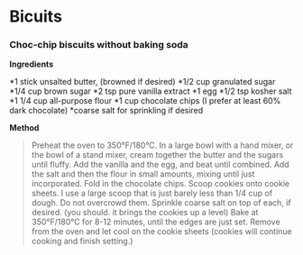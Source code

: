 # Bicuits

### Choc-chip biscuits without baking soda

**Ingredients**


*1 stick unsalted butter, (browned if desired)
*1/2 cup granulated sugar
*1/4 cup brown sugar
*2 tsp pure vanilla extract
*1 egg
*1/2 tsp kosher salt
*1 1/4 cup all-purpose flour
*1 cup chocolate chips (I prefer at least 60% dark chocolate)
*coarse salt for sprinkling if desired


**Method**

>Preheat the oven to 350&deg;F/180&deg;C.
>In a large bowl with a hand mixer, or the bowl of a stand mixer, cream together the butter and the sugars until fluffy. Add the vanilla and the egg, and beat until combined.
>Add the salt and then the flour in small amounts, mixing until just incorporated. Fold in the chocolate chips. Scoop cookies onto cookie sheets. I use a large scoop that is just barely less than 1/4 cup of dough. Do not overcrowd them. Sprinkle coarse salt on top of each, if desired. (you should. it brings the cookies up a level)
>Bake at 350&deg;F/180&deg;C for 8-12 minutes, until the edges are just set. Remove from the oven and let cool on the cookie sheets (cookies will continue cooking and finish setting.)